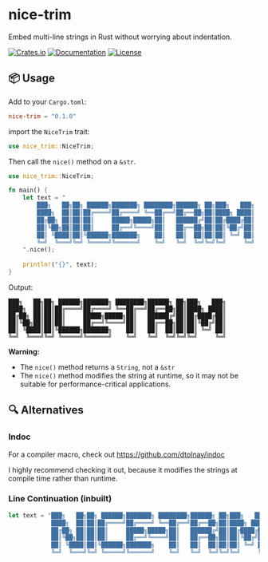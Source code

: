 # nice-trim

Embed multi-line strings in Rust without worrying about indentation.

[![Crates.io](https://img.shields.io/crates/v/nice-trim.svg)](https://crates.io/crates/nice-trim)
[![Documentation](https://docs.rs/nice-trim/badge.svg)](https://docs.rs/nice-trim)
[![License](https://img.shields.io/crates/l/nice-trim.svg)](https://opensource.org/license/mit/)

## 📦 Usage

Add to your `Cargo.toml`:

```toml
nice-trim = "0.1.0"
```

import the `NiceTrim` trait:
```rust
use nice_trim::NiceTrim;
```

Then call the `nice()` method on a `&str`.

```rust
use nice_trim::NiceTrim;

fn main() {
    let text = "
        ███╗   ██╗██╗ ██████╗███████╗ ████████╗██████╗ ██╗███╗   ███╗
        ████╗  ██║██║██╔════╝██╔════╝ ╚══██╔══╝██╔══██╗██║████╗ ████║
        ██╔██╗ ██║██║██║     █████╗█████╗██║   ██████╔╝██║██╔████╔██║
        ██║╚██╗██║██║██║     ██╔══╝╚════╝██║   ██╔══██╗██║██║╚██╔╝██║
        ██║ ╚████║██║╚██████╗███████╗    ██║   ██║  ██║██║██║ ╚═╝ ██║
        ╚═╝  ╚═══╝╚═╝ ╚═════╝╚══════╝    ╚═╝   ╚═╝  ╚═╝╚═╝╚═╝     ╚═╝
    ".nice();
    
    println!("{}", text);
}
```

Output:
```
███╗   ██╗██╗ ██████╗███████╗ ████████╗██████╗ ██╗███╗   ███╗
████╗  ██║██║██╔════╝██╔════╝ ╚══██╔══╝██╔══██╗██║████╗ ████║
██╔██╗ ██║██║██║     █████╗█████╗██║   ██████╔╝██║██╔████╔██║
██║╚██╗██║██║██║     ██╔══╝╚════╝██║   ██╔══██╗██║██║╚██╔╝██║
██║ ╚████║██║╚██████╗███████╗    ██║   ██║  ██║██║██║ ╚═╝ ██║
╚═╝  ╚═══╝╚═╝ ╚═════╝╚══════╝    ╚═╝   ╚═╝  ╚═╝╚═╝╚═╝     ╚═╝
```

**Warning:**
- The `nice()` method returns a `String`, not a `&str`
- The `nice()` method modifies the string at runtime, so it may not be suitable for performance-critical applications.

## 🔍 Alternatives

### Indoc
For a compiler macro, check out https://github.com/dtolnay/indoc

I highly recommend checking it out, because it modifies the strings at compile time rather than runtime.

### Line Continuation (inbuilt)
```rust
let text = "███╗   ██╗██╗ ██████╗███████╗ ████████╗██████╗ ██╗███╗   ███╗\n\
            ████╗  ██║██║██╔════╝██╔════╝ ╚══██╔══╝██╔══██╗██║████╗ ████║\n\
            ██╔██╗ ██║██║██║     █████╗█████╗██║   ██████╔╝██║██╔████╔██║\n\
            ██║╚██╗██║██║██║     ██╔══╝╚════╝██║   ██╔══██╗██║██║╚██╔╝██║\n\
            ██║ ╚████║██║╚██████╗███████╗    ██║   ██║  ██║██║██║ ╚═╝ ██║\n\
            ╚═╝  ╚═══╝╚═╝ ╚═════╝╚══════╝    ╚═╝   ╚═╝  ╚═╝╚═╝╚═╝     ╚═╝";
```